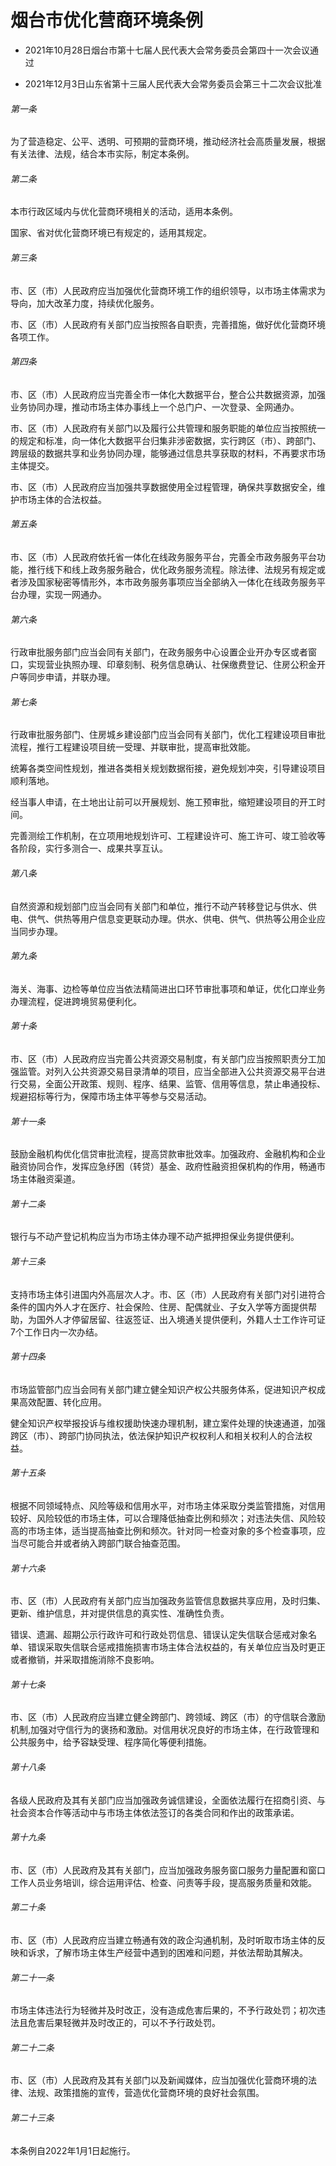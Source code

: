 # 烟台市优化营商环境条例

- 2021年10月28日烟台市第十七届人民代表大会常务委员会第四十一次会议通过

- 2021年12月3日山东省第十三届人民代表大会常务委员会第三十二次会议批准

<!-- INFO END -->

###### 第一条

为了营造稳定、公平、透明、可预期的营商环境，推动经济社会高质量发展，根据有关法律、法规，结合本市实际，制定本条例。

###### 第二条

本市行政区域内与优化营商环境相关的活动，适用本条例。

国家、省对优化营商环境已有规定的，适用其规定。

###### 第三条

市、区（市）人民政府应当加强优化营商环境工作的组织领导，以市场主体需求为导向，加大改革力度，持续优化服务。

市、区（市）人民政府有关部门应当按照各自职责，完善措施，做好优化营商环境各项工作。

###### 第四条

市、区（市）人民政府应当完善全市一体化大数据平台，整合公共数据资源，加强业务协同办理，推动市场主体办事线上一个总门户、一次登录、全网通办。

市、区（市）人民政府有关部门以及履行公共管理和服务职能的单位应当按照统一的规定和标准，向一体化大数据平台归集非涉密数据，实行跨区（市）、跨部门、跨层级的数据共享和业务协同办理，能够通过信息共享获取的材料，不再要求市场主体提交。

市、区（市）人民政府应当加强共享数据使用全过程管理，确保共享数据安全，维护市场主体的合法权益。

###### 第五条

市、区（市）人民政府依托省一体化在线政务服务平台，完善全市政务服务平台功能，推行线下和线上政务服务融合，优化政务服务流程。除法律、法规另有规定或者涉及国家秘密等情形外，本市政务服务事项应当全部纳入一体化在线政务服务平台办理，实现一网通办。

###### 第六条

行政审批服务部门应当会同有关部门，在政务服务中心设置企业开办专区或者窗口，实现营业执照办理、印章刻制、税务信息确认、社保缴费登记、住房公积金开户等同步申请，并联办理。

###### 第七条

行政审批服务部门、住房城乡建设部门应当会同有关部门，优化工程建设项目审批流程，推行工程建设项目统一受理、并联审批，提高审批效能。

统筹各类空间性规划，推进各类相关规划数据衔接，避免规划冲突，引导建设项目顺利落地。

经当事人申请，在土地出让前可以开展规划、施工预审批，缩短建设项目的开工时间。

完善测绘工作机制，在立项用地规划许可、工程建设许可、施工许可、竣工验收等各阶段，实行多测合一、成果共享互认。

###### 第八条

自然资源和规划部门应当会同有关部门和单位，推行不动产转移登记与供水、供电、供气、供热等用户信息变更联动办理。供水、供电、供气、供热等公用企业应当同步办理。

###### 第九条

海关、海事、边检等单位应当依法精简进出口环节审批事项和单证，优化口岸业务办理流程，促进跨境贸易便利化。

###### 第十条

市、区（市）人民政府应当完善公共资源交易制度，有关部门应当按照职责分工加强监管。对列入公共资源交易目录清单的项目，应当全部进入公共资源交易平台进行交易，全面公开政策、规则、程序、结果、监管、信用等信息，禁止串通投标、规避招标等行为，保障市场主体平等参与交易活动。

###### 第十一条

鼓励金融机构优化信贷审批流程，提高贷款审批效率。加强政府、金融机构和企业融资协同合作，发挥应急纾困（转贷）基金、政府性融资担保机构的作用，畅通市场主体融资渠道。

###### 第十二条

银行与不动产登记机构应当为市场主体办理不动产抵押担保业务提供便利。

###### 第十三条

支持市场主体引进国内外高层次人才。市、区（市）人民政府有关部门对引进符合条件的国内外人才在医疗、社会保险、住房、配偶就业、子女入学等方面提供帮助，为国外人才停留居留、往返签证、出入境通关提供便利，外籍人士工作许可证7个工作日内一次办结。

###### 第十四条

市场监管部门应当会同有关部门建立健全知识产权公共服务体系，促进知识产权成果高效配置、转化应用。

健全知识产权举报投诉与维权援助快速办理机制，建立案件处理的快速通道，加强跨区（市）、跨部门协同执法，依法保护知识产权权利人和相关权利人的合法权益。

###### 第十五条

根据不同领域特点、风险等级和信用水平，对市场主体采取分类监管措施，对信用较好、风险较低的市场主体，可以合理降低抽查比例和频次；对违法失信、风险较高的市场主体，适当提高抽查比例和频次。针对同一检查对象的多个检查事项，应当尽可能合并或者纳入跨部门联合抽查范围。

###### 第十六条

市、区（市）人民政府有关部门应当加强政务监管信息数据共享应用，及时归集、更新、维护信息，并对提供信息的真实性、准确性负责。

错误、遗漏、超期公示行政许可和行政处罚信息、错误认定失信联合惩戒对象名单、错误采取失信联合惩戒措施损害市场主体合法权益的，有关单位应当及时更正或者撤销，并采取措施消除不良影响。

###### 第十七条

市、区（市）人民政府应当建立健全跨部门、跨领域、跨区（市）的守信联合激励机制,加强对守信行为的褒扬和激励。对信用状况良好的市场主体，在行政管理和公共服务中，给予容缺受理、程序简化等便利措施。

###### 第十八条

各级人民政府及其有关部门应当加强政务诚信建设，全面依法履行在招商引资、与社会资本合作等活动中与市场主体依法签订的各类合同和作出的政策承诺。

###### 第十九条

市、区（市）人民政府及其有关部门，应当加强政务服务窗口服务力量配置和窗口工作人员业务培训，综合运用评估、检查、问责等手段，提高服务质量和效能。

###### 第二十条

市、区（市）人民政府应当建立畅通有效的政企沟通机制，及时听取市场主体的反映和诉求，了解市场主体生产经营中遇到的困难和问题，并依法帮助其解决。

###### 第二十一条

市场主体违法行为轻微并及时改正，没有造成危害后果的，不予行政处罚；初次违法且危害后果轻微并及时改正的，可以不予行政处罚。

###### 第二十二条

市、区（市）人民政府及其有关部门以及新闻媒体，应当加强优化营商环境的法律、法规、政策措施的宣传，营造优化营商环境的良好社会氛围。

###### 第二十三条

本条例自2022年1月1日起施行。
